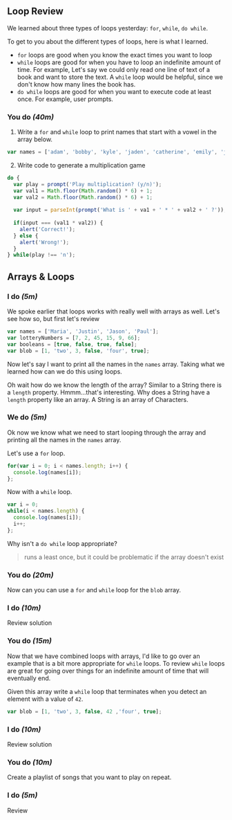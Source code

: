 ## Loop Review
We learned about three types of loops yesterday: `for`, `while`, `do while`.

To get to you about the different types of loops, here is what I learned.
- `for` loops are good when you know the exact times you want to loop
- `while` loops are good for when you have to loop an indefinite amount of time. For example, Let's say we could only read one line of text of a book and want to store the text. A `while` loop would be helpful, since we don't know how many lines the book has.
- `do while` loops are good for when you want to execute code at least once. For example, user prompts.

### You do _(40m)_
1. Write a `for` and `while` loop to print names that start with a vowel in the array below.
  ```js
  var names = ['adam', 'bobby', 'kyle', 'jaden', 'catherine', 'emily', 'joey', 'elijah', 'denis'];
  ```

2. Write code to generate a multiplication game
  ```js
  do {
    var play = prompt('Play multiplication? (y/n)');
    var val1 = Math.floor(Math.random() * 6) + 1;
    var val2 = Math.floor(Math.random() * 6) + 1;
    
    var input = parseInt(prompt('What is ' + va1 + ' * ' + val2 + ' ?'));
    
    if(input === (val1 * val2)) {
      alert('Correct!');
    } else {
      alert('Wrong!');
    }
  } while(play !== 'n');
  ```

## Arrays & Loops

### I do _(5m)_
We spoke earlier that loops works with really well with arrays as well. Let's see how so, but first let's review
```js
var names = ['Maria', 'Justin', 'Jason', 'Paul'];
var lotteryNumbers = [7, 2, 45, 15, 9, 66];
var booleans = [true, false, true, false];
var blob = [1, 'two', 3, false, 'four', true];
```

Now let's say I want to print all the names in the `names` array. Taking what we learned how can we do this using loops.

Oh wait how do we know the length of the array? Similar to a String there is a `length` property. Hmmm...that's interesting. Why does a String have a `length` property like an array. A String is an array of Characters.


### We do _(5m)_
Ok now we know what we need to start looping through the array and printing all the names in the `names` array.

Let's use a `for` loop.
```js
for(var i = 0; i < names.length; i++) {
  console.log(names[i]);
};
```

Now with a `while` loop.
```js
var i = 0;
while(i < names.length) {
  console.log(names[i]);
  i++;
};
```
Why isn't a `do while` loop appropriate?
> runs a least once, but it could be problematic if the array doesn't exist

### You do _(20m)_
Now can you can use a `for` and `while` loop for the `blob` array.

### I do _(10m)_
Review solution

### You do _(15m)_
Now that we have combined loops with arrays, I'd like to go over an example that is a bit more appropriate for `while` loops. To review `while` loops are great for going over things for an indefinite amount of time that will eventually end.

Given this array write a `while` loop that terminates when you detect an element with a value of `42`.
```js
var blob = [1, 'two', 3, false, 42 ,'four', true];
```

### I do _(10m)_
Review solution

### You do _(10m)_
Create a playlist of songs that you want to play on repeat.

### I do _(5m)_
Review

